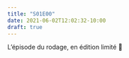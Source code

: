```yaml
---
title: "S01E00"
date: 2021-06-02T12:02:32-10:00
draft: true
---
```


L’épisode du rodage, en édition limité 🤫
